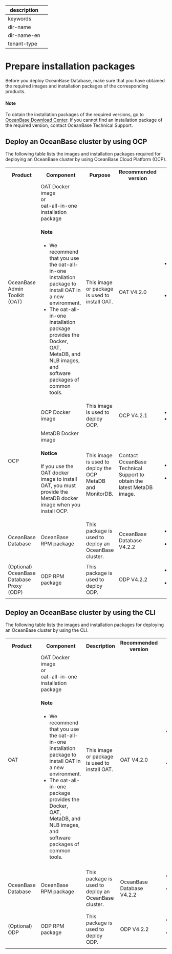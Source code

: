 |description||
|---|---|
|keywords||
|dir-name||
|dir-name-en||
|tenant-type||

# Prepare installation packages

Before you deploy OceanBase Database, make sure that you have obtained the required images and installation packages of the corresponding products.

<main id="notice" type='explain'>
    <h4>Note</h4>
    <p>To obtain the installation packages of the required versions, go to <a href="https://en.oceanbase.com/softwarecenter">OceanBase Download Center</a>. If you cannot find an installation package of the required version, contact OceanBase Technical Support. </p>
</main>

## Deploy an OceanBase cluster by using OCP

The following table lists the images and installation packages required for deploying an OceanBase cluster by using OceanBase Cloud Platform (OCP).

<table>
   <tr>
       <th>Product</th>
       <th>Component</th>
       <th>Purpose</th>
       <th>Recommended version</th>
       <th>Image/Installation package</th>
   </tr>
   <tr>
       <td>OceanBase Admin Toolkit (OAT)</td>
       <td>OAT Docker image</br>or</br>oat-all-in-one installation package <main id="notice" type='explain'><h4>Note</h4><p><ul><li>We recommend that you use the oat-all-in-one installation package to install OAT in a new environment. </li><li>The oat-all-in-one installation package provides the Docker, OAT, MetaDB, and NLB images, and software packages of common tools. </li></ul></p></main></td>
       <td>This image or package is used to install OAT. </td>
       <td>OAT V4.2.0</td>
       <td><ul><li>OAT Docker image:<ul><li>x86_64 platform: oat_x.x.x_xxxxxxxx_x86.tgz</li><li>AArch64 platform: oat_x.x.x_xxxxxxxx_arm.tgz</li></ul>
       </li><li>oat-all-in-one installation package:<ul><li>x86_64 platform: oat-all-in-one-x86-411.tar</li><li>AArch64 platform: oat-all-in-one-arm-411.tar</li></ul></li></ul></td>
   </tr>
   <tr>
       <td rowspan="2">OCP</td>
       <td>OCP Docker image</td>
       <td>This image is used to deploy OCP. </td>
       <td>OCP V4.2.1</td>
       <td><ul><li>x86_64 platform: ocpxxx.tar.gz</li><li>AArch64 platform: ocpxxx.arm.tar.gz</li></ul></td>
   </tr>
   <tr>
       <td>MetaDB Docker image <main id="notice" type='notice'><h4>Notice</h4><p>If you use the OAT docker image to install OAT, you must provide the MetaDB docker image when you install OCP. </p></main></td>
       <td>This image is used to deploy the OCP MetaDB and MonitorDB. </td>
       <td>Contact OceanBase Technical Support to obtain the latest MetaDB image. </td>
       <td><ul><li>x86_64 platform: meta_xxxxxx_xxxxxx_x86_xxxxxxxx.tgz</li><li>AArch64 platform: meta_xxxxxx_xxxxxx_arm_xxxxxxxx.tgz</li></ul></td>
   </tr>
   <tr>
       <td>OceanBase Database</td>
       <td>OceanBase RPM package</td>
       <td>This package is used to deploy an OceanBase cluster. </td>
       <td>OceanBase Database V4.2.2</td>
       <td><ul><li>x86_64 platform: oceanbase-x.x.x.x-xxxxxxxxxxxxxxxxxx.el7.x86_64.rpm</li><li>AArch64 platform: oceanbase-x.x.x.x-xxxxxxxxxxxxxxxxxx.el7.aarch64.rpm</li></ul></td>
   </tr>
   <tr>
       <td>(Optional) OceanBase Database Proxy (ODP)</td>
       <td>ODP RPM package</td>
       <td>This package is used to deploy ODP. </td>
       <td>ODP V4.2.2</td>
       <td><ul><li>x86_64 platform: obproxy-x.x.x.x-xxxxxxxxxxxxxx.el7.x86_64.rpm</li><li>AArch64 platform: obproxy-x.x.x.x-xxxxxxxxxxxxxx.el7.aarch64.rpm</li></ul></td>
   </tr>
</table>

## Deploy an OceanBase cluster by using the CLI

The following table lists the images and installation packages for deploying an OceanBase cluster by using the CLI.

<table>
   <tr>
       <th>Product</th>
       <th>Component</th>
       <th>Description</th>
       <th>Recommended version</th>
       <th>Image/Installation package</th>
   </tr>
   <tr>
       <td>OAT</td>
       <td>OAT Docker image</br>or</br>oat-all-in-one installation package <main id="notice" type='explain'><h4>Note</h4><p><ul><li>We recommend that you use the oat-all-in-one installation package to install OAT in a new environment. </li><li>The oat-all-in-one package provides the Docker, OAT, MetaDB, and NLB images, and software packages of common tools. </li></ul></p></main></td>
       <td>This image or package is used to install OAT. </td>
       <td>OAT V4.2.0</td>
       <td><ul><li>OAT Docker image:<ul><li>x86_64 platform: oat_x.x.x_xxxxxxxx_x86.tgz</li><li>AArch64 platform: oat_x.x.x_xxxxxxxx_arm.tgz</li></ul>
       </li><li>oat-all-in-one installation package:<ul><li>x86_64 platform: oat-all-in-one-x86-411.tar</li><li>AArch64 platform: oat-all-in-one-arm-411.tar</li></ul></li></ul></td>
   </tr>
   <tr>
       <td>OceanBase Database</td>
       <td>OceanBase RPM package</td>
       <td>This package is used to deploy an OceanBase cluster. </td>
       <td>OceanBase Database V4.2.2</td>
       <td><ul><li>x86_64 platform: oceanbase-x.x.x.x-xxxxxxxxxxxxxxxxxx.el7.x86_64.rpm</li><li>AArch64 platform: oceanbase-x.x.x.x-xxxxxxxxxxxxxxxxxx.el7.aarch64.rpm</li></ul></td>
   </tr>
   <tr>
       <td>(Optional) ODP</td>
       <td>ODP RPM package</td>
       <td>This package is used to deploy ODP. </td>
       <td>ODP V4.2.2</td>
       <td><ul><li>x86_64 platform: obproxy-x.x.x.x-xxxxxxxxxxxxxx.el7.x86_64.rpm</li><li>AArch64 platform: obproxy-x.x.x.x-xxxxxxxxxxxxxx.el7.aarch64.rpm</li></ul></td>
   </tr>
</table>